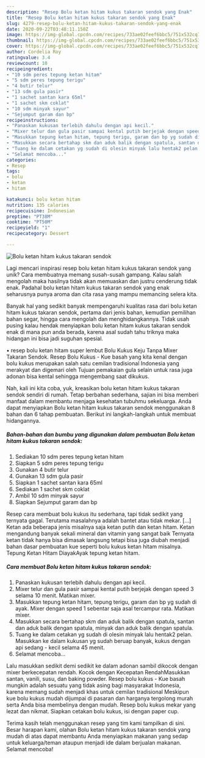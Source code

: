 ```yaml
---
description: "Resep Bolu ketan hitam kukus takaran sendok yang Enak"
title: "Resep Bolu ketan hitam kukus takaran sendok yang Enak"
slug: 4279-resep-bolu-ketan-hitam-kukus-takaran-sendok-yang-enak
date: 2020-09-22T03:48:11.150Z
image: https://img-global.cpcdn.com/recipes/733ae02feef6bbc5/751x532cq70/bolu-ketan-hitam-kukus-takaran-sendok-foto-resep-utama.jpg
thumbnail: https://img-global.cpcdn.com/recipes/733ae02feef6bbc5/751x532cq70/bolu-ketan-hitam-kukus-takaran-sendok-foto-resep-utama.jpg
cover: https://img-global.cpcdn.com/recipes/733ae02feef6bbc5/751x532cq70/bolu-ketan-hitam-kukus-takaran-sendok-foto-resep-utama.jpg
author: Cordelia Roy
ratingvalue: 3.4
reviewcount: 10
recipeingredient:
- "10 sdm peres tepung ketan hitam"
- "5 sdm peres tepung terigu"
- "4 butir telur"
- "13 sdm gula pasir"
- "1 sachet santan kara 65ml"
- "1 sachet skm coklat"
- "10 sdm minyak sayur"
- "Sejumput garam dan bp"
recipeinstructions:
- "Panaskan kukusan terlebih dahulu dengan api kecil."
- "Mixer telur dan gula pasir sampai kental putih berjejak dengan speed 3 selama 10 menit. Matikan mixer."
- "Masukkan tepung ketan hitam, tepung terigu, garam dan bp yg sudah di ayak. Mixer dengan speed 1 sebentar saja asal tercampur rata. Matikan mixer."
- "Masukkan secara bertahap skm dan aduk balik dengan spatula, santan dan aduk balik dengan spatula, minyak dan aduk balik dengan spatula."
- "Tuang ke dalam cetakan yg sudah di olesin minyak lalu hentak2 pelan. Masukkan ke dalam kukusan yg sudah beruap banyak, kukus dengan api sedang - kecil selama 45 menit."
- "Selamat mencoba..."
categories:
- Resep
tags:
- bolu
- ketan
- hitam

katakunci: bolu ketan hitam 
nutrition: 135 calories
recipecuisine: Indonesian
preptime: "PT38M"
cooktime: "PT50M"
recipeyield: "1"
recipecategory: Dessert

---
```



![Bolu ketan hitam kukus takaran sendok](https://img-global.cpcdn.com/recipes/733ae02feef6bbc5/751x532cq70/bolu-ketan-hitam-kukus-takaran-sendok-foto-resep-utama.jpg)

Lagi mencari inspirasi resep bolu ketan hitam kukus takaran sendok yang unik? Cara membuatnya memang susah-susah gampang. Kalau salah mengolah maka hasilnya tidak akan memuaskan dan justru cenderung tidak enak. Padahal bolu ketan hitam kukus takaran sendok yang enak seharusnya punya aroma dan cita rasa yang mampu memancing selera kita.

Banyak hal yang sedikit banyak mempengaruhi kualitas rasa dari bolu ketan hitam kukus takaran sendok, pertama dari jenis bahan, kemudian pemilihan bahan segar, hingga cara mengolah dan menghidangkannya. Tidak usah pusing kalau hendak menyiapkan bolu ketan hitam kukus takaran sendok enak di mana pun anda berada, karena asal sudah tahu triknya maka hidangan ini bisa jadi suguhan spesial.

• resep bolu ketan hitam super lembut Bolu Kukus Keju Tanpa Mixer Takaran Sendok. Resep Bolu Kukus - Kue basah yang kita kenal dengan bolu kukus merupakan salah satu cemilan tradisional Indonesia yang merakyat dan digemari oleh Tujuan pemakaian gula selain untuk rasa juga adonan bisa kental sehingga mengembang saat dikukus.


Nah, kali ini kita coba, yuk, kreasikan bolu ketan hitam kukus takaran sendok sendiri di rumah. Tetap berbahan sederhana, sajian ini bisa memberi manfaat dalam membantu menjaga kesehatan tubuhmu sekeluarga. Anda dapat menyiapkan Bolu ketan hitam kukus takaran sendok menggunakan 8 bahan dan 6 tahap pembuatan. Berikut ini langkah-langkah untuk membuat hidangannya.

<!--inarticleads1-->

##### Bahan-bahan dan bumbu yang digunakan dalam pembuatan Bolu ketan hitam kukus takaran sendok:

1. Sediakan 10 sdm peres tepung ketan hitam
1. Siapkan 5 sdm peres tepung terigu
1. Gunakan 4 butir telur
1. Gunakan 13 sdm gula pasir
1. Siapkan 1 sachet santan kara 65ml
1. Sediakan 1 sachet skm coklat
1. Ambil 10 sdm minyak sayur
1. Siapkan Sejumput garam dan bp


Resep cara membuat bolu kukus itu sederhana, tapi tidak sedikit yang ternyata gagal. Terutama masalahnya adalah bantet atau tidak mekar. […] Ketan ada beberapa jenis misalnya saja ketan putih dan ketan hitam. Ketan mengandung banyak sekali mineral dan vitamin yang sangat baik Ternyata ketan tidak hanya bisa dimasak langsung tetapi bisa juga diubah menjadi bahan dasar pembuatan kue seperti bolu kukus ketan hitam misalnya. Tepung Ketan Hitam DiayakAyak tepung ketan hitam. 

<!--inarticleads2-->

##### Cara membuat Bolu ketan hitam kukus takaran sendok:

1. Panaskan kukusan terlebih dahulu dengan api kecil.
1. Mixer telur dan gula pasir sampai kental putih berjejak dengan speed 3 selama 10 menit. Matikan mixer.
1. Masukkan tepung ketan hitam, tepung terigu, garam dan bp yg sudah di ayak. Mixer dengan speed 1 sebentar saja asal tercampur rata. Matikan mixer.
1. Masukkan secara bertahap skm dan aduk balik dengan spatula, santan dan aduk balik dengan spatula, minyak dan aduk balik dengan spatula.
1. Tuang ke dalam cetakan yg sudah di olesin minyak lalu hentak2 pelan. Masukkan ke dalam kukusan yg sudah beruap banyak, kukus dengan api sedang - kecil selama 45 menit.
1. Selamat mencoba...


Lalu masukkan sedikit demi sedikit ke dalam adonan sambil dikocok dengan mixer berkecepatan rendah. Kocok dengan Kecepatan RendahMasukkan santan, vanili, susu, dan baking powder. Resep bolu kukus - Kue basah mungkin adalah sesuatu yang tidak asing bagi masyarakat Indonesia, karena memang sudah menjadi khas untuk cemilan tradisional Meskipun kue bolu kukus mudah dijumpai di pasaran dan harganya tergolong murah serta Anda bisa membelinya dengan mudah. Resep bolu kukus mekar yang lezat dan nikmat. Siapkan cetakan bolu kukus, isi dengan paper cup. 

Terima kasih telah menggunakan resep yang tim kami tampilkan di sini. Besar harapan kami, olahan Bolu ketan hitam kukus takaran sendok yang mudah di atas dapat membantu Anda menyiapkan makanan yang sedap untuk keluarga/teman ataupun menjadi ide dalam berjualan makanan. Selamat mencoba!
